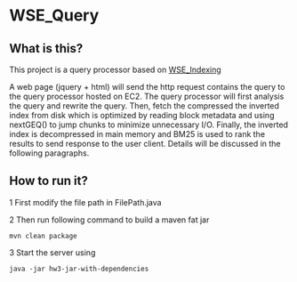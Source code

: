 # WSE_Query

## What is this?
This project is a query processor based on [WSE_Indexing](https://github.com/JerryMXB/WSE_Indexing)

A web page (jquery + html) will send the http request contains the query to the query processor hosted on EC2. The query processor will first analysis the query and rewrite the query. Then, fetch the compressed the inverted index from disk which is optimized by reading block metadata and using nextGEQ() to jump chunks to minimize unnecessary I/O. Finally, the inverted index is decompressed in main memory and BM25 is used to rank the results to send response to the user client. Details will be discussed in the following paragraphs.

## How to run it?
1 First modify the file path in FilePath.java

2 Then run following command to build a maven fat jar
```
mvn clean package
```
3 Start the server using
```
java -jar hw3-jar-with-dependencies
```
